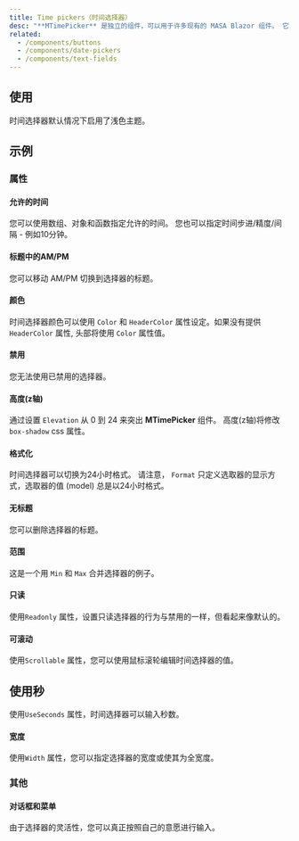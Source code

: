 ```yaml
---
title: Time pickers（时间选择器）
desc: "**MTimePicker** 是独立的组件，可以用于许多现有的 MASA Blazor 组件。 它为用户提供了选择时间的视觉表现。"
related:
  - /components/buttons
  - /components/date-pickers
  - /components/text-fields
---
```


## 使用

时间选择器默认情况下启用了浅色主题。

<time-pickers-usage></time-pickers-usage>

## 示例

### 属性

#### 允许的时间

您可以使用数组、对象和函数指定允许的时间。 您也可以指定时间步进/精度/间隔 - 例如10分钟。

<example file="" />

#### 标题中的AM/PM

您可以移动 AM/PM 切换到选择器的标题。

<example file="" />

#### 颜色

时间选择器颜色可以使用 `Color` 和 `HeaderColor` 属性设定。如果没有提供 `HeaderColor` 属性, 头部将使用 `Color` 属性值。

<example file="" />

#### 禁用

您无法使用已禁用的选择器。

<example file="" />

#### 高度(z轴)

通过设置 `Elevation` 从 0 到 24 来突出 **MTimePicker** 组件。 高度(z轴)将修改 `box-shadow` css 属性。

<example file="" />

#### 格式化

时间选择器可以切换为24小时格式。 请注意， `Format` 只定义选取器的显示方式，选取器的值 (model) 总是以24小时格式。

<example file="" />

#### 无标题

您可以删除选择器的标题。

<example file="" />

#### 范围

这是一个用 `Min` 和 `Max` 合并选择器的例子。

<example file="" />

#### 只读

使用`Readonly` 属性，设置只读选择器的行为与禁用的一样，但看起来像默认的。

<example file="" />

#### 可滚动

使用`Scrollable` 属性，您可以使用鼠标滚轮编辑时间选择器的值。

<example file="" />

## 使用秒

使用`UseSeconds` 属性，时间选择器可以输入秒数。

<example file="" />

#### 宽度

使用`Width` 属性，您可以指定选择器的宽度或使其为全宽度。

<example file="" />

### 其他

#### 对话框和菜单

由于选择器的灵活性，您可以真正按照自己的意愿进行输入。

<example file="" />